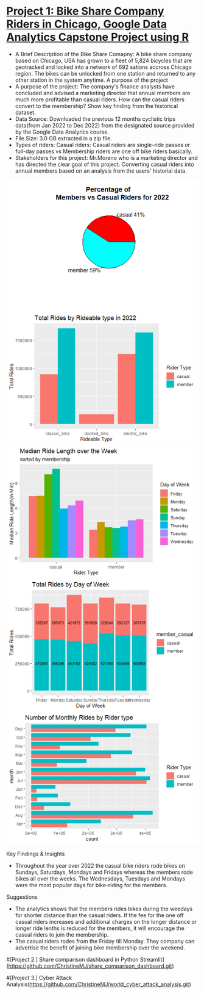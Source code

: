# [Project 1: Bike Share Company Riders in Chicago, Google Data Analytics Capstone Project using R](https://github.com/ChristineMJ/data_Science_portfolio)
* A Brief Description of the Bike Share Comapny: A bike share company based on Chicago, USA has grown to a fleet of 5,824 bicycles that are geotracked and locked into a network of 692 sations accross Chicago region. The bikes can be unlocked from one station and returned to any other station in the system anytime. A purpose of the project
* A purpose of the project: The company's finance analysts have concluded and advised a marketing director that annual members are much more profitable than casual riders. How can the casual riders convert to the membership? Show key finding from the historical dataset.
* Data Source: Downloaded the previous 12 months cyclistic trips data(from Jan 2022 to Dec 2022) from the designated source provided by the Google Data Analyrics course. 
* File Size: 3.0 GB extracted in a zip file. 
* Types of riders: Casual riders: Casual riders are single-ride passes or full-day passes vs Membership riders are one off bike riders basically.
* Stakeholders for this project: Mr.Moreno who is a marketing director and has directed the clear goal of this project. Converting casual riders into annual members based on an analysis from the users' historial data. 

![Percentage for all bike riders](https://github.com/ChristineMJ/data_science_portfolio/blob/Data_Portfolio/images/piechart.jpeg)
![Classic or Electric Bikes](https://github.com/ChristineMJ/data_science_portfolio/blob/Data_Portfolio/images/rideable_type.jpeg)
![Median Ride Lengths](https://github.com/ChristineMJ/data_science_portfolio/blob/Data_Portfolio/images/Median_ride_length.jpeg)
![Most Popular Days for Riding](https://github.com/ChristineMJ/data_science_portfolio/blob/Data_Portfolio/images/Total_rides_by_week.jpeg)
![Monthly Trend](https://github.com/ChristineMJ/data_science_portfolio/blob/Data_Portfolio/images/monthly_rides.jpeg)

Key Findings & Insights
- Throughout the year over 2022 the casual bike riders rode bikes on Sundays, Saturdays, Mondays and Fridays whereas the members rode bikes all over the weeks. The Wednesdays, Tuesdays and Mondays were the most popular days for bike-riding for the members.    

Suggestions
- The analytics shows that the members rides bikes during the weedays for shorter distance than the casual riders. If the fee for the one off casual riders increases and additional charges on the longer distance or longer ride lenths is reduced for the members, it will encourage the casual riders to join the membership. 
- The casual riders rodes from the Friday till Monday. They company can advertise the benefit of joining bike membership over the weekend. 

#[Project 2.] Share comparison dashboard in Python Streamlit](https://github.com/ChristineMJ/share_comparison_dashboard.git) 

#[Project 3.] Cyber Attack Analysis(https://github.com/ChristineMJ/world_cyber_attack_analysis.git)
